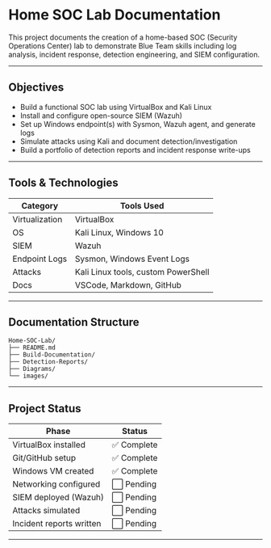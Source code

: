 # Home SOC Lab Documentation

This project documents the creation of a home-based SOC (Security Operations Center) lab to demonstrate Blue Team skills including log analysis, incident response, detection engineering, and SIEM configuration.

---

## Objectives

- Build a functional SOC lab using VirtualBox and Kali Linux
- Install and configure open-source SIEM (Wazuh)
- Set up Windows endpoint(s) with Sysmon, Wazuh agent, and generate logs
- Simulate attacks using Kali and document detection/investigation
- Build a portfolio of detection reports and incident response write-ups

---

## Tools & Technologies

| Category       | Tools Used                           |
|----------------|---------------------------------------|
| Virtualization | VirtualBox                           |
| OS             | Kali Linux, Windows 10               |
| SIEM           | Wazuh                                |
| Endpoint Logs  | Sysmon, Windows Event Logs           |
| Attacks        | Kali Linux tools, custom PowerShell  |
| Docs           | VSCode, Markdown, GitHub             |

---

## Documentation Structure

```
Home-SOC-Lab/
├── README.md
├── Build-Documentation/
├── Detection-Reports/
├── Diagrams/
└── images/
```

---

## Project Status

| Phase                     | Status       |
|---------------------------|--------------|
| VirtualBox installed      | ✅ Complete  |
| Git/GitHub setup          | ✅ Complete  |
| Windows VM created        | ✅ Complete  |
| Networking configured     | ⬜ Pending   |
| SIEM deployed (Wazuh)     | ⬜ Pending   |
| Attacks simulated         | ⬜ Pending   |
| Incident reports written  | ⬜ Pending   |

---
